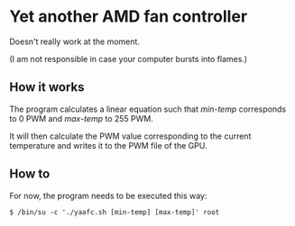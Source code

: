 # Yet another AMD fan controller

Doesn't really work at the moment.

(I am not responsible in case your computer bursts into flames.)

## How it works

The program calculates a linear equation such that *min-temp* corresponds to 0 PWM and *max-temp* to 255 PWM.

It will then calculate the PWM value corresponding to the current temperature and writes it to the PWM file of the GPU.

## How to

For now, the program needs to be executed this way:

```
$ /bin/su -c './yaafc.sh [min-temp] [max-temp]' root
```